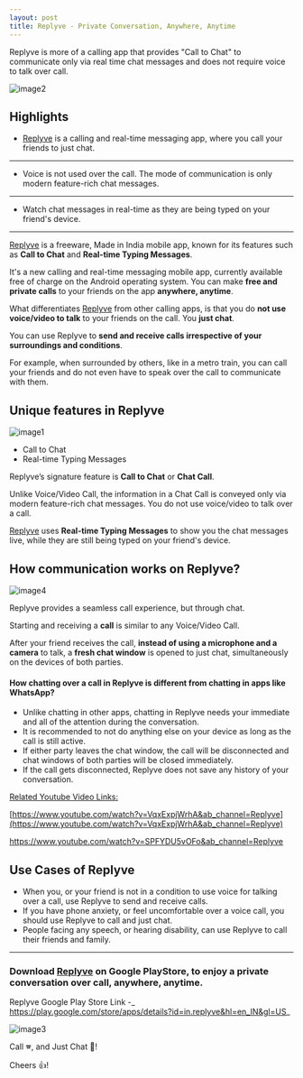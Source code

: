 ```yaml
---
layout: post
title: Replyve - Private Conversation, Anywhere, Anytime
---
```

Replyve is more of a calling app that provides "Call to Chat" to communicate only via real time chat messages and does not require voice to talk over call.

![image2](https://user-images.githubusercontent.com/81200684/144363124-c682b96f-0b5d-4ce5-93c6-01dc0004f129.png)

## Highlights
* [Replyve](https://play.google.com/store/apps/details?id=in.replyve&hl=en_IN&gl=US) is a calling and real-time messaging app, where you call your friends to just chat.

---

* Voice is not used over the call. The mode of communication is only modern feature-rich chat messages.

---

* Watch chat messages in real-time as they are being typed on your friend's device.

---


[Replyve](https://play.google.com/store/apps/details?id=in.replyve&hl=en_IN&gl=US) is a freeware, Made in India mobile app, known for its features such as **Call to Chat** and **Real-time Typing Messages**.

It's a new calling and real-time messaging mobile app, currently available free of charge on the Android operating system. You can make **free and private calls** to your friends on the app **anywhere, anytime**.

What differentiates [Replyve](https://play.google.com/store/apps/details?id=in.replyve&hl=en_IN&gl=US) from other calling apps, is that you do **not use voice/video to talk** to your friends on the call. You **just chat**.

You can use Replyve to **send and receive calls irrespective of your surroundings and conditions**.

For example, when surrounded by others, like in a metro train, you can call your friends and do not even have to speak over the call to communicate with them.

## Unique features in Replyve

![image1](https://user-images.githubusercontent.com/81200684/144363241-dcf2622d-2db8-4324-8fcf-64c3395201c6.png)

* Call to Chat
* Real-time Typing Messages

Replyve’s signature feature is **Call to Chat** or **Chat Call**.

Unlike Voice/Video Call, the information in a Chat Call is conveyed only via modern feature-rich chat messages. You do not use voice/video to talk over a call.

[Replyve](https://play.google.com/store/apps/details?id=in.replyve&hl=en_IN&gl=US) uses **Real-time Typing Messages** to show you the chat messages live, while they are still being typed on your friend's device.


## How communication works on Replyve?

![image4](https://user-images.githubusercontent.com/81200684/144363282-fca7fa63-6418-4c5c-9f33-077f380add5a.png)

Replyve provides a seamless call experience, but through chat.

Starting and receiving a **call** is similar to any Voice/Video Call.

After your friend receives the call, **instead of using a microphone and a camera** to talk, a **fresh chat window** is opened to just chat, simultaneously on the devices of both parties.


#### **How chatting over a call in Replyve is different from chatting in apps like WhatsApp?**



* Unlike chatting in other apps, chatting in Replyve needs your immediate and all of the attention during the conversation.
* It is recommended to not do anything else on your device as long as the call is still active.
* If either party leaves the chat window, the call will be disconnected and chat windows of both parties will be closed immediately.
* If the call gets disconnected, Replyve does not save any history of your conversation.

<span style="text-decoration:underline;">Related Youtube Video Links:</span>

[https://www.youtube.com/watch?v=VqxExpjWrhA&ab_channel=Replyve](https://www.youtube.com/watch?v=VqxExpjWrhA&ab_channel=Replyve)

<span style="text-decoration:underline;">https://www.youtube.com/watch?v=SPFYDU5vOFo&ab_channel=Replyve</span>


## Use Cases of Replyve



* When you, or your friend is not in a condition to use voice for talking over a call, use Replyve to send and receive calls.
* If you have phone anxiety, or feel uncomfortable over a voice call, you should use Replyve to call and just chat.
* People facing any speech, or hearing disability, can use Replyve to call their friends and family.


---


### Download [Replyve](https://play.google.com/store/apps/details?id=in.replyve&hl=en_IN&gl=US) on Google PlayStore, to enjoy a private conversation over call, anywhere, anytime.

Replyve Google Play Store Link -_ <span style="text-decoration:underline;">https://play.google.com/store/apps/details?id=in.replyve&hl=en_IN&gl=US</span>_

![image3](https://user-images.githubusercontent.com/81200684/144363302-f27a56c7-d5c2-4517-a6b3-90ef3d1a3778.jpg)


Call 🕿, and Just Chat 💬!

Cheers 👍!
